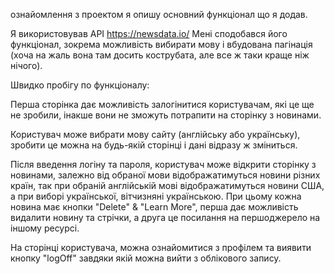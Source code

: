 ознайомлення з проектом я опишу основний функціонал що я додав.

Я використовував API https://newsdata.io/ Мені сподобався його функціонал, зокрема можливість вибирати мову і вбудована пагінація (хоча на жаль вона там досить кострубата, але все ж таки краще ніж нічого).

Швидко пробігу по функціоналу:

Перша сторінка дає можливість залогінитися користувачам, які це ще не зробили, інакше вони не зможуть потрапити на сторінку з новинами.

Користувач може вибрати мову сайту (англійську або українську), зробити це можна на будь-якій сторінці і дані відразу ж зміниться.

Після введення логіну та пароля, користувач може відкрити сторінку з новинами, залежно від обраної мови відображатимуться новини різних країн, так при обраній англійській мові відображатимуться новини США, а при виборі української, вітчизняні українською. При цьому кожна новина має кнопки "Delete" & "Learn More", перша дає можливість видалити новину та стрічки, а друга це посилання на першоджерело на іншому ресурсі.

На сторінці користувача, можна ознайомитися з профілем та виявити кнопку "logOff" завдяки якій можна вийти з облікового запису.
